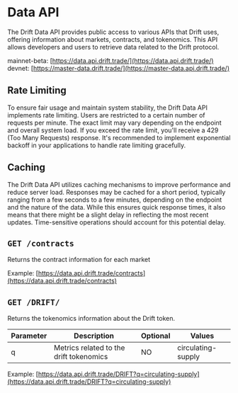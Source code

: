 # Data API 

The Drift Data API provides public access to various APIs that Drift uses, offering information about markets, contracts, and tokenomics. This API allows developers and users to retrieve data related to the Drift protocol.

mainnet-beta: [https://data.api.drift.trade/](https://data.api.drift.trade/)
devnet: [https://master-data.drift.trade/](https://master-data.api.drift.trade/)

## Rate Limiting
To ensure fair usage and maintain system stability, the Drift Data API implements rate limiting. Users are restricted to a certain number of requests per minute. The exact limit may vary depending on the endpoint and overall system load. If you exceed the rate limit, you'll receive a 429 (Too Many Requests) response. It's recommended to implement exponential backoff in your applications to handle rate limiting gracefully.

## Caching
The Drift Data API utilizes caching mechanisms to improve performance and reduce server load. Responses may be cached for a short period, typically ranging from a few seconds to a few minutes, depending on the endpoint and the nature of the data. While this ensures quick response times, it also means that there might be a slight delay in reflecting the most recent updates. Time-sensitive operations should account for this potential delay.

## `GET /contracts`

Returns the contract information for each market 

Example: [https://data.api.drift.trade/contracts](https://data.api.drift.trade/contracts)


## `GET /DRIFT/`

Returns the tokenomics information about the Drift token.

| Parameter        | Description                                      | Optional | Values    |
| ---------------- | ------------------------------------------------ | -------- | ------------------------------------------------ |
| q                | Metrics related to the drift tokenomics          | NO       | circulating-supply | locked-supply | total-supply   |

Example: [https://data.api.drift.trade/DRIFT?q=circulating-supply](https://data.api.drift.trade/DRIFT?q=circulating-supply)


